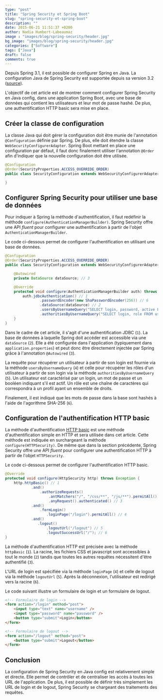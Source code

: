 ```yaml
---
type: "post"
title: "Spring Security et Spring Boot"
slug: "spring-security-et-spring-boot"
description: ""
date: 2015-06-21 11:51:37 +0200
author: Nadia Humbert-Labeaumaz
image : "images/blog/spring-security/header.jpg"
bg_image: "images/blog/spring-security/header.jpg"
categories: ["Software"]
tags: ["Java"]
draft: false
comments: true
---
```


Depuis Spring 3.1, il est possible de configurer Spring en Java.
La configuration Java de Spring Security est supportée depuis sa version 3.2 ([source](http://docs.spring.io/spring-security/site/docs/current/reference/htmlsingle/#jc)).

L'objectif de cet article est de montrer comment configurer Spring Security en Java config, dans une application Spring Boot, avec une base de données qui contient les utilisateurs et leur mot de passe hashé. De plus, une authentification HTTP basic sera mise en place.

<!-- more -->

## Créer la classe de configuration

La classe Java qui doit gérer la configuration doit être munie de l'annotation `@Configuration` définie par Spring. De plus, elle doit étendre la classe `WebSecurityConfigurerAdapter`. Spring Boot mettant en place une configuration par défaut, il faut donc finalement utiliser l'annotation `@Order` afin d'indiquer que la nouvelle configuration doit être utilisée.

```java
@Configuration
@Order(SecurityProperties.ACCESS_OVERRIDE_ORDER)
public class SecurityConfiguration extends WebSecurityConfigurerAdapter {

}
```
## Configurer Spring Security pour utiliser une base de données

Pour indiquer à Spring la méthode d'authentification, il faut redéfinir la méthode `configure(AuthenticationManagerBuilder)`. Spring Security offre une API _fluent_ pour configurer une authentification à partir de l'objet `AuthenticationManagerBuilder`.

Le code ci-dessous permet de configurer l'authentification en utilisant une base de données.

```java
@Configuration
@Order(SecurityProperties.ACCESS_OVERRIDE_ORDER)
public class SecurityConfiguration extends WebSecurityConfigurerAdapter {

    @Autowired
    private DataSource dataSource; // 3

    @Override
    protected void configure(AuthenticationManagerBuilder auth) throws Exception {
        auth.jdbcAuthentication() // 1
                .passwordEncoder(new ShaPasswordEncoder(256)) // 6
                .dataSource(dataSource) // 2
                .usersByUsernameQuery("SELECT login, password, active FROM user WHERE login=?") // 4
                .authoritiesByUsernameQuery("SELECT login, role FROM user WHERE login=?"); // 5
    }
}
```

Dans le cadre de cet article, il s'agit d'une authentification JDBC (`1`). La base de données à laquelle Spring doit accéder est accessible via une `dataSource` (`2`). Elle a été configurée dans l'application (typiquement dans `application.properties`) et peut donc être directement injectée par Spring grâce à l'annotation `@Autowired` (`3`).

La requête pour récupérer un utilisateur à partir de son login est fournie via la méthode `usersByUsernameQuery` (`4`) et celle pour récupérer les rôles d'un utilisateur à partir de son login via la méthode `authoritiesByUsernameQuery` (`5`). Un utilisateur est caractérisé par un login, un mot de passe et un booléen indiquant s'il est actif. Un rôle est une chaîne de caractères qui correspondra à un profil ayant un ensemble de droits.

Finalement, il est indiqué que les mots de passe dans la base sont hashés à l'aide de l'agorithme SHA-256 (`6`).

## Configuration de l'authentification HTTP basic

La méthode d'authentification [HTTP basic](https://fr.wikipedia.org/wiki/Authentification_HTTP#M.C3.A9thode_.C2.AB_Basic_.C2.BB) est une méthode d'authentification simple en HTTP et sera utilisée dans cet article.
Cette méthode est indiquée en surchargeant la méthode `configure(HTTPSecurity)`. De même que dans la section précédente, Spring Security offre une API _fluent_ pour configurer une authentification HTTP à partir de l'objet `HTTPSecurity`.

Le code ci-dessous permet de configurer l'authentification HTTP basic.

```java
@Override
protected void configure(HttpSecurity http) throws Exception {
    http.httpBasic() // 1
            .and()
                .authorizeRequests()
                    .antMatchers("/", "/css/**", "/js/**").permitAll() // 2
                    .anyRequest().authenticated() // 3
            .and()
                .formLogin()
                   .loginPage("/login").permitAll() // 4
            .and()
               .logout()
                   .logoutUrl("/logout") // 5
                   .logoutSuccessUrl("/"); // 6
}
```

La méthode d'authentification HTTP est précisée avec la méthode `httpBasic` (`1`). La racine, les fichiers CSS et javascript sont accessibles à tout le monde (`2`) tandis que toutes les autres requêtes nécessitent d'être authentifié (`3`).  

L'URL de login est spécifiée via la méthode `loginPage` (`4`) et celle de logout via la méthode `logoutUrl` (`5`). Après la déconnexion, l'utilisateur est redirigé vers la racine (`6`).

Le code suivant illustre un formulaire de login et un formulaire de logout.

```html
<!-- Formulaire de login -->
<form action="/login" method="post">
	<input type="text" name="username" />
	<input type="password" name="password" />
	<button type="submit">Login</button>
</form>

<!-- Formulaire de logout -->
<form action="/logout" method="post">
	<button type="submit">Logout</button>
</form>
```

## Conclusion

La configuration de Spring Security en Java config est relativement simple et directe. Elle permet de contrôler et de centraliser les accès à toutes les URL de l'application. De plus, il est possible de définir très simplement les URL de login et de logout, Spring Security se chargeant des traitements des requêtes.
